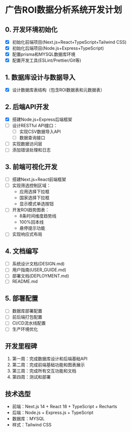 # 广告ROI数据分析系统开发计划

## 0. 开发环境初始化
- [x] 初始化前端项目(Next.js+React+TypeScript+Tailwind CSS)
- [x] 初始化后端项目(Node.js+Express+TypeScript)
- [x] 配置prisma和MYSQL数据库环境
- [x] 配置开发工具(ESLint/Prettier/Git等)

## 1. 数据库设计与数据导入
- [x] 设计数据库表结构（包含ROI数据表和元数据表）

## 2. 后端API开发
- [x] 搭建Node.js+Express后端框架
- [ ] 设计RESTful API接口：
  - [ ] 实现CSV数据导入API
  - [ ] 数据查询接口
- [ ] 实现数据访问层
- [ ] 添加错误处理和日志

## 3. 前端可视化开发
- [ ] 搭建Next.js+React前端框架
- [ ] 实现筛选控制区域：
  - 应用选择下拉框
  - 国家选择下拉框
  - 显示模式单选按钮
- [ ] 开发ROI趋势图表：
  - 8条时间维度趋势线
  - 100%回本线
  - 悬停提示功能
- [ ] 实现响应式布局

## 4. 文档编写
- [ ] 系统设计文档(DESIGN.md)
- [ ] 用户指南(USER_GUIDE.md)
- [ ] 部署文档(DEPLOYMENT.md)
- [ ] README.md

## 5. 部署配置
- [ ] 数据库部署配置
- [ ] 前后端打包配置
- [ ] CI/CD流水线配置
- [ ] 生产环境优化

## 开发里程碑
1. 第一周：完成数据库设计和后端基础API
2. 第二周：完成前端基础功能和图表展示
3. 第三周：完成所有交互功能和文档
4. 第四周：测试和部署

## 技术选型
- 前端：Next.js 14 + React 18 + TypeScript + Recharts
- 后端：Node.js + Express.js + TypeScript
- 数据库：MYSQL
- 样式：Tailwind CSS
